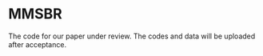 # MMSBR
The code for our paper under review. 
The codes and data will be uploaded after acceptance.
